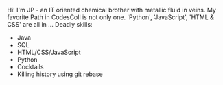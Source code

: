 Hi!
I'm JP - an IT oriented chemical brother with metallic fluid in veins.
My favorite Path in CodesColl is not only one. 'Python', 'JavaScript', 'HTML & CSS' are all in ...
Deadly skills:
* Java
* SQL
* HTML/CSS/JavaScript
* Python
* Cocktails
* Killing history using git rebase

